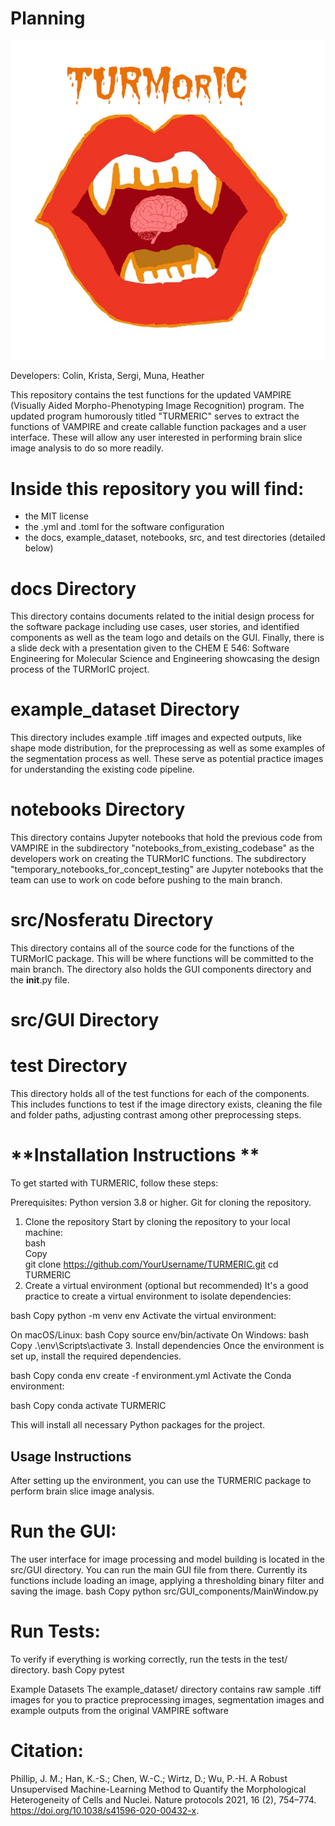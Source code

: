 # Planning

![logo](docs/TURMorIC.png)

Developers: Colin, Krista, Sergi, Muna, Heather

This repository contains the test functions for the updated VAMPIRE (Visually Aided Morpho-Phenotyping Image Recognition) program. The updated program humorously titled "TURMERIC" serves to extract the functions of VAMPIRE and create callable function packages and a user interface. These will allow any user interested in performing brain slice image analysis to do so more readily.

# Inside this repository you will find:
- the MIT license
- the .yml and .toml for the software configuration
- the docs, example_dataset, notebooks, src, and test directories (detailed below)

# docs Directory 
This directory contains documents related to the initial design process for the software package including use cases, user stories, and identified components as well as the team logo and details on the GUI. Finally, there is a slide deck with a presentation given to the CHEM E 546: Software Engineering for Molecular Science and Engineering showcasing the design process of the TURMorIC project.

# example_dataset Directory
This directory includes example .tiff images and expected outputs, like shape mode distribution, for the preprocessing as well as some examples of the segmentation process as well. These serve as potential practice images for understanding the existing code pipeline.

# notebooks Directory 
This directory contains Jupyter notebooks that hold the previous code from VAMPIRE in the subdirectory "notebooks_from_existing_codebase" as the developers work on creating the TURMorIC functions. The subdirectory "temporary_notebooks_for_concept_testing" are Jupyter notebooks that the team can use to work on code before pushing to the main branch.

# src/Nosferatu Directory 
This directory contains all of the source code for the functions of the TURMorIC package. This will be where functions will be committed to the main branch. The directory also holds the GUI components directory and the __init__.py file.
#  src/GUI Directory

# test Directory 
This directory holds all of the test functions for each of the components. This includes functions to test if the image directory exists, cleaning the file and folder paths, adjusting contrast among other preprocessing steps.

# **Installation Instructions **
To get started with TURMERIC, follow these steps:

Prerequisites:
Python version 3.8 or higher.
Git for cloning the repository.
1. Clone the repository
Start by cloning the repository to your local machine:
&nbsp;  
bash
&nbsp;  
Copy
&nbsp;  
git clone https://github.com/YourUsername/TURMERIC.git
cd TURMERIC
3. Create a virtual environment (optional but recommended)
It's a good practice to create a virtual environment to isolate dependencies:

bash
Copy
python -m venv env
Activate the virtual environment:

On macOS/Linux:
bash
Copy
source env/bin/activate
On Windows:
bash
Copy
.\env\Scripts\activate
3. Install dependencies
Once the environment is set up, install the required dependencies.

bash
Copy
conda env create -f environment.yml
Activate the Conda environment:

bash
Copy
conda activate TURMERIC

This will install all necessary Python packages for the project.

## **Usage Instructions**
After setting up the environment, you can use the TURMERIC package to perform brain slice image analysis.

# Run the GUI:
The user interface for image processing and model building is located in the src/GUI directory. You can run the main GUI file from there. Currently its functions include loading an image, applying a thresholding binary filter and saving the image.
bash
Copy
python src/GUI_components/MainWindow.py

# Run Tests:
To verify if everything is working correctly, run the tests in the test/ directory.
bash
Copy
pytest

Example Datasets
The example_dataset/ directory contains raw sample .tiff images for you to practice preprocessing images, segmentation images and example outputs from the original VAMPIRE software

# Citation:
Phillip, J. M.; Han, K.-S.; Chen, W.-C.; Wirtz, D.; Wu, P.-H. A Robust Unsupervised Machine-Learning Method to Quantify the Morphological Heterogeneity of Cells and Nuclei. Nature protocols 2021, 16 (2), 754–774. https://doi.org/10.1038/s41596-020-00432-x.
‌
